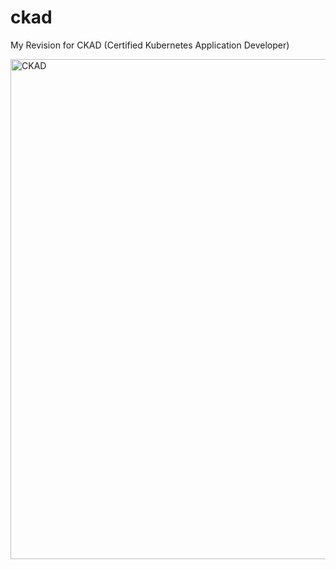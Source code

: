 # ckad
My Revision for CKAD (Certified Kubernetes Application Developer)

<img width="800" alt="CKAD" src="https://user-images.githubusercontent.com/34093915/126874239-bee97f81-3fab-409f-95d9-6d09652a744f.png">

